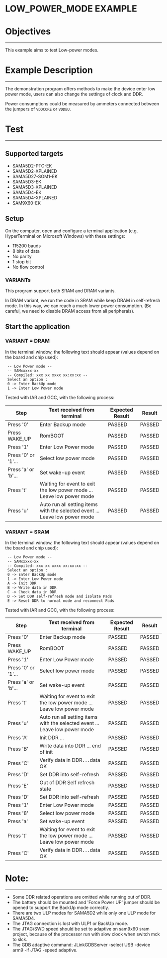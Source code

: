 LOW_POWER_MODE EXAMPLE
============

# Objectives
------------
This example aims to test Low-power modes.


# Example Description
---------------------
The demonstration program offers methods to make the device enter low power
mode, users can also change the settings of clock and DDR.

Power consumptions could be measured by ammeters connected between the jumpers
of `VDDCORE` or `VDDBU`.


# Test
------
## Supported targets

* SAMA5D2-PTC-EK
* SAMA5D2-XPLAINED
* SAMA5D27-SOM1-EK
* SAMA5D3-EK
* SAMA5D3-XPLAINED
* SAMA5D4-EK
* SAMA5D4-XPLAINED
* SAM9X60-EK

## Setup

On the computer, open and configure a terminal application
(e.g. HyperTerminal on Microsoft Windows) with these settings:
 - 115200 bauds
 - 8 bits of data
 - No parity
 - 1 stop bit
 - No flow control
 
### VARIANTs

This program support both SRAM and DRAM variants. 

In DRAM variant, we run the code in SRAM while keep DRAM in self-refresh mode. 
In this way, we can reach a much lower power consumption. 
(Be careful, we need to disable DRAM access from all peripherals).

## Start the application

### VARIANT = DRAM
In the terminal window, the following text should appear (values depend on the
 board and chip used): 
 
```
 -- Low Power mode --
 -- SAMxxxxx-xx
 -- Compiled: xxx xx xxxx xx:xx:xx --
 Select an option :
 0 -> Enter BackUp mode
 1 -> Enter Low Power mode
```

Tested with IAR and GCC, with the following process:

Step | Text received from terminal | Expected Result | Result
-----|-----------------------------|-----------------|-------
Press '0' | Enter Backup mode | PASSED | PASSED
Press WAKE_UP |	RomBOOT | PASSED | PASSED
Press '1' | Enter Low Power mode | PASSED | PASSED
Press '0' or '1'... | Select low power mode | PASSED | PASSED
Press 'a' or 'b'... | Set wake-up event | PASSED | PASSED
Press 't' | Waiting for event to exit the low power mode ... Leave low power mode | PASSED | PASSED
Press 'u' | Auto run all setting items with the selected event ... Leave low power mode | PASSED | PASSED

### VARIANT = SRAM

In the terminal window, the following text should appear (values depend on the
 board and chip used): 

```
 -- Low Power mode --
 -- SAMxxxxx-xx
 -- Compiled: xxx xx xxxx xx:xx:xx --
 Select an option :
 0 -> Enter BackUp mode
 1 -> Enter Low Power mode
 A -> Init DDR
 B -> Write data in DDR
 C -> Check data in DDR
 D -> Set DDR self-refresh mode and isolate Pads
 E -> Reset DDR to normal mode and reconnect Pads
```

Tested with IAR and GCC, with the following process:

Step | Text received from terminal | Expected Result | Result
-----|-----------------------------|-----------------|-------
Press '0' | Enter Backup mode | PASSED | PASSED
Press WAKE_UP |	RomBOOT | PASSED | PASSED
Press '1' | Enter Low Power mode | PASSED | PASSED
Press '0' or '1'... | Select low power mode | PASSED | PASSED
Press 'a' or 'b'... | Set wake-up event | PASSED | PASSED
Press 't' | Waiting for event to exit the low power mode ... Leave low power mode | PASSED | PASSED
Press 'u' | Auto run all setting items with the selected event ... Leave low power mode | PASSED | PASSED
Press 'A' | Init DDR ... | PASSED | PASSED
Press 'B' | Write data into DDR ... end of init | PASSED | PASSED
Press 'C' | Verify data in DDR` ... `data OK | PASSED | PASSED
Press 'D' | Set DDR into self-refresh | PASSED | PASSED
Press 'E' | Out of DDR Self refresh state | PASSED | PASSED
Press 'D' | Set DDR into self-refresh | PASSED | PASSED
Press '1' | Enter Low Power mode | PASSED | PASSED
Press '8' | Select low power mode | PASSED | PASSED
Press 'a' | Set wake-up event | PASSED | PASSED
Press 't' | Waiting for event to exit the low power mode ... Leave low power mode | PASSED | PASSED
Press 'C' | Verify data in DDR` ... `data OK | PASSED | PASSED


# Note:
-------
 * Some DDR related operations are omitted while running out of DDR.
 * The battery should be mounted and 'Force Power UP' jumper should be opened to support the BackUp mode correctly.
 * There are two ULP modes for SAMA5D2 while only one ULP mode for SAMA5D4.
 * The JTAG connection is lost with ULP1 or BackUp mode.
 * The JTAG/SWD speed should be set to adaptive on sam9x60 sram project, because of the processor run with slow clock when switch mck to slck.
 * The GDB adaptive command: JLinkGDBServer -select USB -device arm9 -if JTAG -speed adaptive.
 